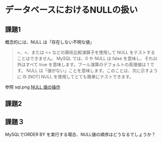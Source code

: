 # データベースにおけるNULLの扱い

## 課題1
概念的には、NULL は「存在しない不明な値」

> =、<、または <> などの算術比較演算子を使用して NULL をテストすることはできません。
> MySQL では、0 や NULL は false を意味し、それ以外はすべて true を意味します。ブール演算のデフォルトの真理値は 1 です。
> NULL は「値がない」ことを意味します。このことは、次に示すように IS [NOT] NULL を使用してとても簡単にテストできます。

参照 sql.png
[NULL 値の操作](https://dev.mysql.com/doc/refman/5.6/ja/working-with-null.html)

## 課題2

## 課題３
MySQLでORDER BY を実行する場合、NULL値の順序はどうなるでしょうか？